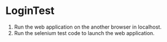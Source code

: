 # LoginTest
1. Run the web application on the another browser in localhost.
2. Run the selenium test code to launch the web application.
